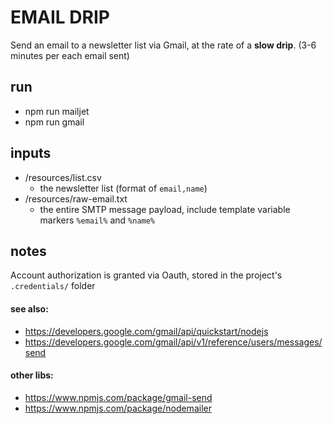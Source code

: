 # EMAIL DRIP

Send an email to a newsletter list via Gmail, at the rate of a **slow drip**. (3-6 minutes per each email sent)

## run

- npm run mailjet
- npm run gmail

## inputs

- /resources/list.csv
  - the newsletter list (format of `email,name`)
- /resources/raw-email.txt
  - the entire SMTP message payload, include template variable markers `%email%` and `%name%`

## notes

Account authorization is granted via Oauth, stored in the project's `.credentials/` folder

#### see also:

- https://developers.google.com/gmail/api/quickstart/nodejs
- https://developers.google.com/gmail/api/v1/reference/users/messages/send

#### other libs:

- https://www.npmjs.com/package/gmail-send
- https://www.npmjs.com/package/nodemailer

